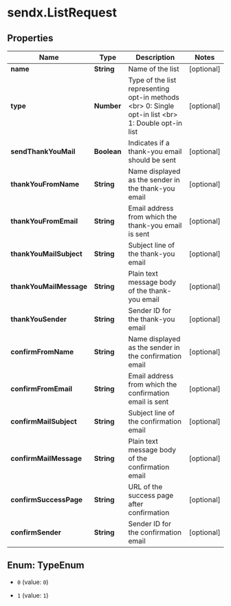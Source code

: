 # sendx.ListRequest

## Properties

Name | Type | Description | Notes
------------ | ------------- | ------------- | -------------
**name** | **String** | Name of the list | [optional] 
**type** | **Number** | Type of the list representing opt-in methods &lt;br&gt; 0: Single opt-in list &lt;br&gt; 1: Double opt-in list  | [optional] 
**sendThankYouMail** | **Boolean** | Indicates if a thank-you email should be sent | [optional] 
**thankYouFromName** | **String** | Name displayed as the sender in the thank-you email | [optional] 
**thankYouFromEmail** | **String** | Email address from which the thank-you email is sent | [optional] 
**thankYouMailSubject** | **String** | Subject line of the thank-you email | [optional] 
**thankYouMailMessage** | **String** | Plain text message body of the thank-you email | [optional] 
**thankYouSender** | **String** | Sender ID for the thank-you email | [optional] 
**confirmFromName** | **String** | Name displayed as the sender in the confirmation email | [optional] 
**confirmFromEmail** | **String** | Email address from which the confirmation email is sent | [optional] 
**confirmMailSubject** | **String** | Subject line of the confirmation email | [optional] 
**confirmMailMessage** | **String** | Plain text message body of the confirmation email | [optional] 
**confirmSuccessPage** | **String** | URL of the success page after confirmation | [optional] 
**confirmSender** | **String** | Sender ID for the confirmation email | [optional] 



## Enum: TypeEnum


* `0` (value: `0`)

* `1` (value: `1`)




